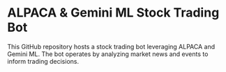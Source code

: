 # ALPACA & Gemini ML Stock Trading Bot 
This GitHub repository hosts a stock trading bot leveraging ALPACA and Gemini ML. The bot operates by analyzing market news and events to inform trading decisions.
